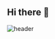 ## Hi there 👋

![header](https://capsule-render.vercel.app/api?type=venom&section=header&height=300&text=Hello&fontAlignX=50&fontAlignY=45&color=auto&fontSize=100&fontColor=FFCC99&desc=It's%20PYeonju%20GitHub)
